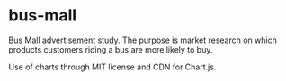# bus-mall
Bus Mall advertisement study. The purpose is market research on which products customers riding a bus are more likely to buy.

Use of charts through MIT license and CDN for Chart.js.
